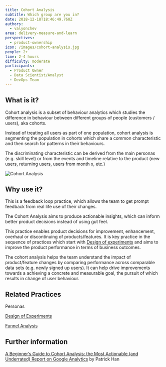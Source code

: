 ```yaml
---
title: Cohort Analysis
subtitle: Which group are you in?
date: 2018-12-18T18:46:49.760Z
authors:
  - valyonchev
area: delivery-measure-and-learn
perspectives:
  - product-ownership
icon: /images/cohort-analysis.jpg
people: 2+
time: 2-4 hours
difficulty: moderate
participants:
  - Product Owner
  - Data Scientist/Analyst
  - DevOps Team
---
```

## What is it?

Cohort analysis is a subset of behaviour analytics which studies the difference in behaviour between different groups of people (customers / users), aka cohorts. 

Instead of treating all users as part of one population, cohort analysis is segmenting the population in cohorts which share a common characteristic and then search for patterns in their behaviours. 

The discriminating characteristic can be derived from the main personas (e.g. skill level) or from the events and timeline relative to the product (new users, returning users, users from month x, etc.) 

![Cohort Analysis](/images/cohort-analysis.jpg "Cohort Analysis")

## Why use it?

This is a feedback loop practice, which allows the team to get prompt feedback from real life use of their changes. 

The Cohort Analysis aims to produce actionable insights, which can inform better product decisions instead of using gut feel. 

This practice enables product decisions for improvement, enhancement, overhaul or discontinuing of products/features. It is key practice in the sequence of practices which start with [Design of experiments](https://openpracticelibrary.com/practice/design-of-experiments/) and aims to improve the product performance in terms of business outcomes. 

The cohort analysis helps the team understand the impact of product/feature changes by comparing performance across comparable data sets (e.g. newly signed up users). It can help drive improvements towards a achieving a concrete and measurable goal, the pursuit of which results in change of user behaviour.

## Related Practices

Personas

[Design of Experiments](https://openpracticelibrary.com/practice/design-of-experiments/)

[Funnel Analysis](https://openpracticelibrary.com/practice/funnel-analysis/)

## Further information

[A Beginner’s Guide to Cohort Analysis: the Most Actionable (and Underrated) Report on Google Analytics](https://medium.com/analytics-for-humans/a-beginners-guide-to-cohort-analysis-the-most-actionable-and-underrated-report-on-google-c0797d826bf4) by Patrick Han
